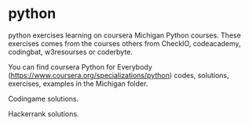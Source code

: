 # python
python exercises
learning on coursera Michigan Python courses. These exercises comes from the courses others from CheckIO, codeacademy, codingbat, w3resourses or coderbyte.

You can find coursera Python for Everybody (https://www.coursera.org/specializations/python) codes, solutions, exercises, examples in the Michigan folder.

Codingame solutions.

Hackerrank solutions.
